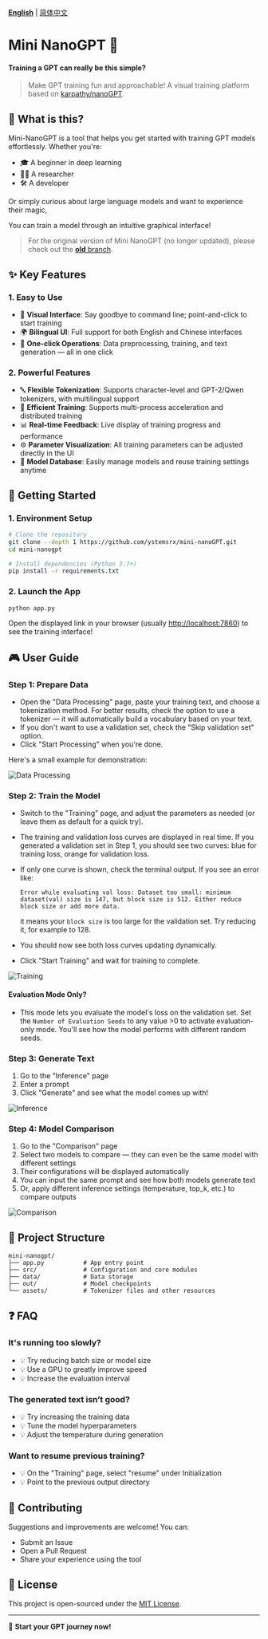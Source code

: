 [**English**](https://github.com/ystemsrx/mini-nanoGPT) | [简体中文](README.zh.md)

# Mini NanoGPT 🚀

#### Training a GPT can really be this simple?

> Make GPT training fun and approachable! A visual training platform based on [karpathy/nanoGPT](https://github.com/karpathy/nanoGPT).

## 📖 What is this?

Mini-NanoGPT is a tool that helps you get started with training GPT models effortlessly. Whether you're:

* 🎓 A beginner in deep learning
* 👨‍🔬 A researcher
* 🛠️ A developer

Or simply curious about large language models and want to experience their magic,

You can train a model through an intuitive graphical interface!

> For the original version of Mini NanoGPT (no longer updated), please check out the [**old** branch](https://github.com/ystemsrx/mini-nanoGPT/tree/old).

## ✨ Key Features

### 1. Easy to Use

* 📱 **Visual Interface**: Say goodbye to command line; point-and-click to start training
* 🌍 **Bilingual UI**: Full support for both English and Chinese interfaces
* 🎯 **One-click Operations**: Data preprocessing, training, and text generation — all in one click

### 2. Powerful Features

* 🔤 **Flexible Tokenization**: Supports character-level and GPT-2/Qwen tokenizers, with multilingual support
* 🚄 **Efficient Training**: Supports multi-process acceleration and distributed training
* 📊 **Real-time Feedback**: Live display of training progress and performance
* ⚙️ **Parameter Visualization**: All training parameters can be adjusted directly in the UI
* 🧩 **Model Database**: Easily manage models and reuse training settings anytime

## 🚀 Getting Started

### 1. Environment Setup

```bash
# Clone the repository
git clone --depth 1 https://github.com/ystemsrx/mini-nanoGPT.git
cd mini-nanogpt

# Install dependencies (Python 3.7+)
pip install -r requirements.txt
```

### 2. Launch the App

```bash
python app.py
```

Open the displayed link in your browser (usually [http://localhost:7860](http://localhost:7860)) to see the training interface!

## 🎮 User Guide

### Step 1: Prepare Data

* Open the "Data Processing" page, paste your training text, and choose a tokenization method. For better results, check the option to use a tokenizer — it will automatically build a vocabulary based on your text.
* If you don't want to use a validation set, check the "Skip validation set" option.
* Click "Start Processing" when you're done.

Here's a small example for demonstration:

![Data Processing](https://github.com/ystemsrx/mini-nanoGPT/blob/master/assets/imgs/en_data_process.png?raw=true)

### Step 2: Train the Model

* Switch to the "Training" page, and adjust the parameters as needed (or leave them as default for a quick try).
* The training and validation loss curves are displayed in real time. If you generated a validation set in Step 1, you should see two curves: blue for training loss, orange for validation loss.
* If only one curve is shown, check the terminal output. If you see an error like:

  ```
  Error while evaluating val loss: Dataset too small: minimum dataset(val) size is 147, but block size is 512. Either reduce block size or add more data.
  ```

  it means your `block size` is too large for the validation set. Try reducing it, for example to 128.
* You should now see both loss curves updating dynamically.
* Click "Start Training" and wait for training to complete.

![Training](https://github.com/ystemsrx/mini-nanoGPT/blob/master/assets/imgs/en_train.png?raw=true)

#### Evaluation Mode Only?

* This mode lets you evaluate the model's loss on the validation set. Set the `Number of Evaluation Seeds` to any value >0 to activate evaluation-only mode. You'll see how the model performs with different random seeds.

### Step 3: Generate Text

1. Go to the "Inference" page
2. Enter a prompt
3. Click "Generate" and see what the model comes up with!

![Inference](https://github.com/ystemsrx/mini-nanoGPT/blob/master/assets/imgs/en_inference.png?raw=true)

### Step 4: Model Comparison

1. Go to the "Comparison" page
2. Select two models to compare — they can even be the same model with different settings
3. Their configurations will be displayed automatically
4. You can input the same prompt and see how both models generate text
5. Or, apply different inference settings (temperature, top\_k, etc.) to compare outputs

![Comparison](https://github.com/ystemsrx/mini-nanoGPT/blob/master/assets/imgs/en_comparison.png?raw=true)

## 📁 Project Structure

```
mini-nanogpt/
├── app.py           # App entry point
├── src/             # Configuration and core modules
├── data/            # Data storage
├── out/             # Model checkpoints
└── assets/          # Tokenizer files and other resources
```

## ❓ FAQ

### It's running too slowly?

* 💡 Try reducing batch size or model size
* 💡 Use a GPU to greatly improve speed
* 💡 Increase the evaluation interval

### The generated text isn’t good?

* 💡 Try increasing the training data
* 💡 Tune the model hyperparameters
* 💡 Adjust the temperature during generation

### Want to resume previous training?

* 💡 On the "Training" page, select "resume" under Initialization
* 💡 Point to the previous output directory

## 🤝 Contributing

Suggestions and improvements are welcome! You can:

* Submit an Issue
* Open a Pull Request
* Share your experience using the tool

## 📝 License

This project is open-sourced under the [MIT License](LICENSE).

---

🎉 **Start your GPT journey now!**
